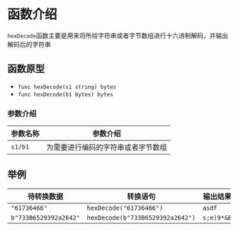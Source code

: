 # 函数介绍

`hexDecode`函数主要是用来将所给字符串或者字节数组进行十六进制解码，并输出解码后的字符串

## 函数原型

- `func hexDecode(s1 string) bytes`
- `func hexDecode(b1 bytes) bytes`

### 参数介绍

| 参数名称 | 参数介绍                           |
| -------- | ---------------------------------- |
| `s1/b1`  | 为需要进行编码的字符串或者字节数组 |

## 举例

| 待转换数据            | 转换语句                         | 输出结果   |
| --------------------- | -------------------------------- | ---------- |
| `"61736466"`          | `hexDecode("61736466")`          | `asdf`     |
| `b"733B6529392a2642"` | `hexDecode(b"733B6529392a2642")` | `s;e)9*&B` |
